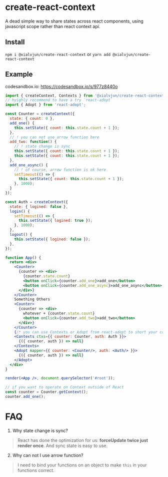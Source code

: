 # create-react-context
A dead simple way to share states across react components, using javascript scope rather than react context api.

## Install
`npm i @xialvjun/create-react-context` or `yarn add @xialvjun/create-react-context`

## Example
codesandbox.io: https://codesandbox.io/s/977z8440o

```jsx
import { createContext, Contexts } from '@xialvjun/create-react-context';
// hyighly recommend to have a try `react-adopt`
import { Adopt } from 'react-adopt';

const Counter = createContext({
  state: { count: 0 },
  add_one() {
    this.setState({ count: this.state.count + 1 });
  },
  // ! you can not use arrow function here
  add_two: function() {
    // ! state change is sync
    this.setState({ count: this.state.count + 1 });
    this.setState({ count: this.state.count + 1 });
  },
  add_one_async() {
    // ! of course, arrow function is ok here
    setTimeout(() => {
      this.setState({ count: this.state.count + 1 });
    }, 1000);
  }
});

const Auth = createContext({
  state: { logined: false },
  login() {
    setTimeout(() => {
      this.setState({ logined: true });
    }, 1000);
  },
  logout() {
    this.setState({ logined: false });
  },
});

function App() {
  return <div>
    <Counter>
      {counter => <div>
        {counter.state.count}
        <button onClick={counter.add_one}>add_one</button>
        <button onClick={counter.add_one_async}>add_one_async</button>
      </div>}
    </Counter>
    Something Others
    <Counter>
      {counter => <div>
        whatever + {counter.state.count}
        <button onClick={counter.add_two}>add_two</button>
      </div>}
    </Counter>
    {/* you can use Contexts or Adopt from react-adopt to short your code */}
    <Contexts ctxs={{ counter: Counter, auth: Auth }}>
      {({ counter, auth }) => null}
    </Contexts>
    <Adopt mapper={{ counter: <Counter/>, auth: <Auth/> }}>
      {({ counter, auth }) => null}
    </Adopt>
  </div>
}

render(<App />, document.querySelector('#root'));

// if you want to operate on Context outside of React
const counter = Counter.getContext();
counter.add_one();
```

# FAQ
1. Why state change is sync?
> React has done the optimization for us: **forceUpdate twice just render once**. And sync state is easy to use.

2. Why can not I use arrow function?
> I need to bind your functions on an object to make `this` in your functions correct.
